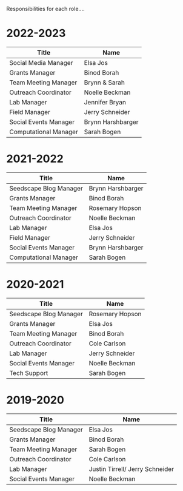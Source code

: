 

Responsibilities for each role....


# 2022-2023

| Title                     | Name           |
| --------------------------| ---------------|
| Social Media Manager    |  Elsa Jos  |
| Grants Manager            | Binod Borah   |
| Team Meeting Manager      | Brynn & Sarah   |
| Outreach Coordinator      | Noelle Beckman  |
| Lab Manager               |  Jennifer Bryan |
| Field Manager             |  Jerry Schneider |
| Social Events Manager     | Brynn Harshbarger |
| Computational Manager     | Sarah Bogen |


# 2021-2022

| Title                     | Name           |
| --------------------------| ---------------|
| Seedscape Blog Manager    |  Brynn Harshbarger  |
| Grants Manager            | Binod Borah   |
| Team Meeting Manager      | Rosemary Hopson   |
| Outreach Coordinator      | Noelle Beckman  |
| Lab Manager               |  Elsa Jos |
| Field Manager             |  Jerry Schneider |
| Social Events Manager     | Brynn Harshbarger |
| Computational Manager     | Sarah Bogen |


# 2020-2021

| Title                     | Name           |
| --------------------------| ---------------|
| Seedscape Blog Manager    |   Rosemary Hopson     |
| Grants Manager            |   Elsa Jos  |
| Team Meeting Manager      |   Binod Borah  |
| Outreach Coordinator      |  Cole Carlson  |
| Lab Manager               | Jerry Schneider |
| Social Events Manager     | Noelle Beckman |
| Tech Support              | Sarah Bogen |



# 2019-2020

| Title                     | Name           |
| --------------------------| ---------------|
| Seedscape Blog Manager    | Elsa Jos       |
| Grants Manager            | Binod Borah    |
| Team Meeting Manager      | Sarah Bogen    |
| Outreach Coordinator      | Cole Carlson   |
| Lab Manager               | Justin Tirrell/ Jerry Schneider |
| Social Events Manager     | Noelle Beckman |
